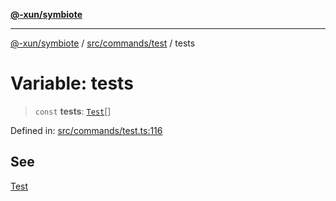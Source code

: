 [**@-xun/symbiote**](../../../../README.md)

***

[@-xun/symbiote](../../../../README.md) / [src/commands/test](../README.md) / tests

# Variable: tests

> `const` **tests**: [`Test`](../enumerations/Test.md)[]

Defined in: [src/commands/test.ts:116](https://github.com/Xunnamius/symbiote/blob/ea9edf73ee9a095bf3bea5793333d39906fa49d1/src/commands/test.ts#L116)

## See

[Test](../enumerations/Test.md)
